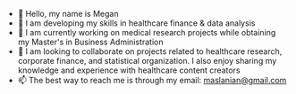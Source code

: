 - 👋 Hello, my name is Megan
- 👀 I am developing my skills in healthcare finance & data analysis
- 🌱 I am currently working on medical research projects while obtaining my Master's in Business Administration
- 💞️ I am looking to collaborate on projects related to healthcare research, corporate finance, and statistical organization. I also enjoy sharing my knowledge and experience with healthcare content creators
- 📫 The best way to reach me is through my email: maslanian@gmail.com

<!---
maslanian/maslanian is a ✨ special ✨ repository because its `README.md` (this file) appears on your GitHub profile.
You can click the Preview link to take a look at your changes.
--->
